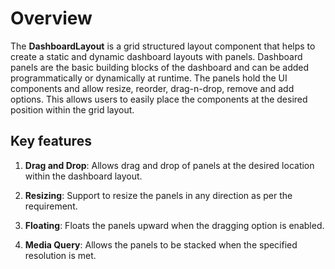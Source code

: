 # Overview

The **DashboardLayout** is a grid structured layout component that helps to create a static and dynamic dashboard layouts with panels. Dashboard panels are the basic building blocks of the dashboard and can be added programmatically or dynamically at runtime. The panels hold the UI components and allow resize, reorder, drag-n-drop, remove and add options. This allows users to easily place the components at the desired position within the grid layout.

## Key features

1. **Drag and Drop**: Allows drag and drop of panels at the desired location within the dashboard layout.

2. **Resizing**: Support to resize the panels in any direction as per the requirement.

3. **Floating**: Floats the panels upward when the dragging option is enabled.

4. **Media Query**: Allows the panels to be stacked when the specified resolution is met.